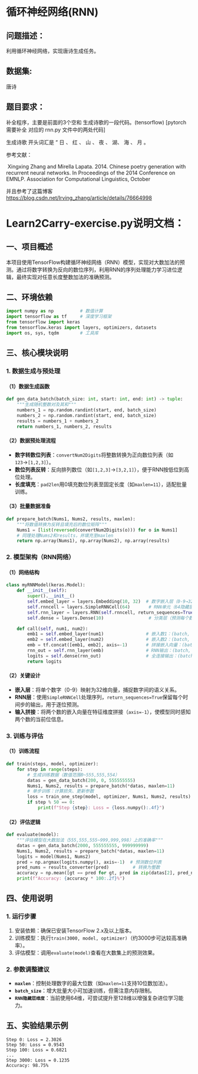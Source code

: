 


# 循环神经网络(RNN)



## 问题描述：

利用循环神经网络，实现唐诗生成任务。




## 数据集: 

唐诗





## 题目要求： 

补全程序，主要是前面的3个空和 生成诗歌的一段代码。(tensorflow)   [pytorch 需要补全 对应的 rnn.py 文件中的两处代码]

生成诗歌 开头词汇是 “ 日 、 红 、 山 、 夜 、 湖、 海 、 月 。

参考文献：

​    Xingxing Zhang and Mirella Lapata. 2014. Chinese poetry generation with recurrent neural networks. In Proceedings of the 2014 Conference on EMNLP. Association for Computational Linguistics, October

并且参考了这篇博客  https://blog.csdn.net/Irving_zhang/article/details/76664998

# Learn2Carry-exercise.py说明文档：


## 一、项目概述
本项目使用TensorFlow构建循环神经网络（RNN）模型，实现对大数加法的预测。通过将数字转换为反向的数位序列，利用RNN的序列处理能力学习进位逻辑，最终实现对任意长度整数加法的准确预测。


## 二、环境依赖
```python
import numpy as np          # 数值计算
import tensorflow as tf     # 深度学习框架
from tensorflow import keras
from tensorflow.keras import layers, optimizers, datasets
import os, sys, tqdm        # 工具库
```


## 三、核心模块说明

### 1. 数据生成与预处理
#### （1）数据生成函数
```python
def gen_data_batch(batch_size: int, start: int, end: int) -> tuple:
    """生成随机整数对及其和"""
    numbers_1 = np.random.randint(start, end, batch_size)
    numbers_2 = np.random.randint(start, end, batch_size)
    results = numbers_1 + numbers_2
    return numbers_1, numbers_2, results
```

#### （2）数据预处理流程
- **数字转数位列表**：`convertNum2Digits`将整数转换为正向数位列表（如`123`→`[1,2,3]`）。
- **数位列表反转**：反向排列数位（如`[1,2,3]`→`[3,2,1]`），便于RNN按低位到高位处理。
- **长度填充**：`pad2len`用0填充数位列表至固定长度（如`maxlen=11`），适配批量训练。

#### （3）批量数据准备
```python
def prepare_batch(Nums1, Nums2, results, maxlen):
    """将数值转换为反转且填充后的数位矩阵"""
    Nums1 = [list(reversed(convertNum2Digits(o))) for o in Nums1]
    # 同理处理Nums2和results，并填充至maxlen
    return np.array(Nums1), np.array(Nums2), np.array(results)
```


### 2. 模型架构（RNN网络）
#### （1）网络结构
```python
class myRNNModel(keras.Model):
    def __init__(self):
        super().__init__()
        self.embed_layer = layers.Embedding(10, 32)  # 数字嵌入层（0-9→32维向量）
        self.rnncell = layers.SimpleRNNCell(64)       # RNN单元（64隐藏层）
        self.rnn_layer = layers.RNN(self.rnncell, return_sequences=True)  # 序列输出RNN层
        self.dense = layers.Dense(10)                 # 分类层（预测每个数位的0-9概率）

    def call(self, num1, num2):
        emb1 = self.embed_layer(num1)                # 嵌入数1：(batch, seq_len, 32)
        emb2 = self.embed_layer(num2)                # 嵌入数2：(batch, seq_len, 32)
        emb = tf.concat([emb1, emb2], axis=-1)       # 拼接嵌入向量：(batch, seq_len, 64)
        rnn_out = self.rnn_layer(emb)                # RNN输出：(batch, seq_len, 64)
        logits = self.dense(rnn_out)                 # 全连接输出：(batch, seq_len, 10)
        return logits
```

#### （2）关键设计
- **嵌入层**：将单个数字（0-9）映射为32维向量，捕捉数字间的语义关系。
- **RNN层**：使用`SimpleRNNCell`处理序列，`return_sequences=True`保留每个时间步的输出，用于逐位预测。
- **输入拼接**：将两个数的嵌入向量在特征维度拼接（`axis=-1`），使模型同时感知两个数的当前位信息。


### 3. 训练与评估
#### （1）训练流程
```python
def train(steps, model, optimizer):
    for step in range(steps):
        # 生成训练数据（数值范围0~555,555,554）
        datas = gen_data_batch(200, 0, 555555555)
        Nums1, Nums2, results = prepare_batch(*datas, maxlen=11)
        # 单步训练：计算损失、更新参数
        loss = train_one_step(model, optimizer, Nums1, Nums2, results)
        if step % 50 == 0:
            print(f"Step {step}: Loss = {loss.numpy():.4f}")
```

#### （2）评估逻辑
```python
def evaluate(model):
    """评估模型在大数加法（555,555,555~999,999,998）上的准确率"""
    datas = gen_data_batch(2000, 555555555, 999999999)
    Nums1, Nums2, results = prepare_batch(*datas, maxlen=11)
    logits = model(Nums1, Nums2)
    pred = np.argmax(logits.numpy(), axis=-1)  # 预测数位列表
    pred_nums = results_converter(pred)         # 转换为整数
    accuracy = np.mean([gt == pred for gt, pred in zip(datas[2], pred_nums)])
    print(f"Accuracy: {accuracy * 100:.2f}%")
```


## 四、使用说明
### 1. 运行步骤
1. 安装依赖：确保已安装TensorFlow 2.x及以上版本。
2. 训练模型：执行`train(3000, model, optimizer)`（约3000步可达较高准确率）。
3. 评估模型：调用`evaluate(model)`查看在大数集上的预测效果。

### 2. 参数调整建议
- **`maxlen`**：控制处理数字的最大位数（如`maxlen=11`支持10位数加法）。
- **`batch_size`**：增大批量大小可加速训练，但需注意内存限制。
- **`RNN隐藏层维度`**：当前使用64维，可尝试提升至128维以增强复杂进位学习能力。


## 五、实验结果示例
```
Step 0: Loss = 2.3026
Step 50: Loss = 0.9543
Step 100: Loss = 0.6821
...
Step 3000: Loss = 0.1235
Accuracy: 98.75%
```
